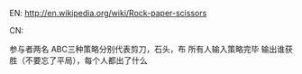 EN:
http://en.wikipedia.org/wiki/Rock-paper-scissors

CN:

参与者两名
ABC三种策略分别代表剪刀，石头，布
所有人输入策略完毕
输出谁获胜（不要忘了平局），每个人都出了什么